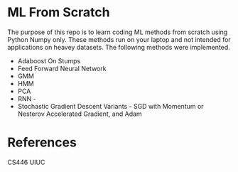 # ML From Scratch

The purpose of this repo is to learn coding ML methods from scratch using Python Numpy only. These methods run on your laptop and not intended for applications on heavey datasets. The following methods were implemented. 

  - Adaboost On Stumps
  - Feed Forward Neural Network
  - GMM
  - HMM
  - PCA
  - RNN -
  - Stochastic Gradient Descent Variants - SGD with Momentum or Nesterov Accelerated Gradient, and Adam
  

# References
CS446 UIUC 
